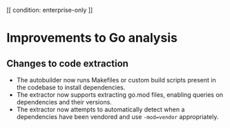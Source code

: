[[ condition: enterprise-only ]]

# Improvements to Go analysis

## Changes to code extraction

* The autobuilder now runs Makefiles or custom build scripts present in the codebase to install dependencies.
* The extractor now supports extracting go.mod files, enabling queries on dependencies and their versions.
* The extractor now attempts to automatically detect when a dependencies have been vendored and use `-mod=vendor` appropriately.
